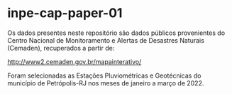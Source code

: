 # inpe-cap-paper-01
Os dados presentes neste repositório são dados públicos provenientes do Centro Nacional de Monitoramento e Alertas de Desastres Naturais (Cemaden), recuperados a partir de:

http://www2.cemaden.gov.br/mapainterativo/

Foram selecionadas as Estações Pluviométricas e Geotécnicas do município de Petrópolis-RJ nos meses de janeiro a março de 2022.